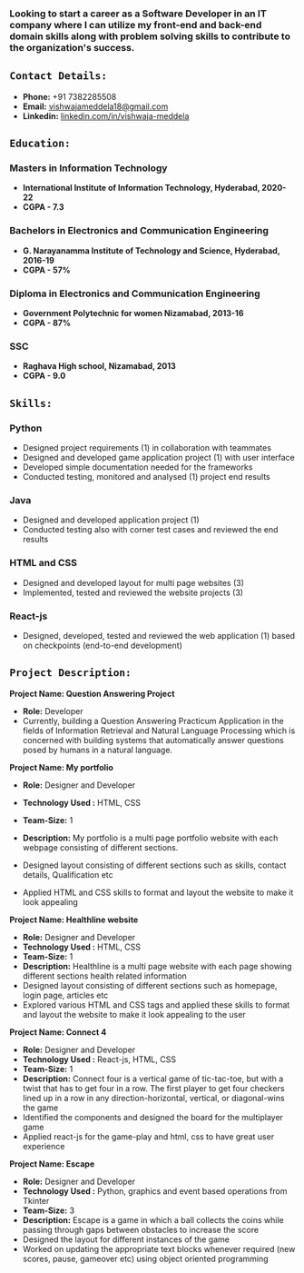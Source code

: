 

### Looking to start a career as a Software Developer in an IT company where I can utilize my front-end and back-end domain skills along with problem solving skills to contribute to the organization's success.

## `Contact Details:`
- **Phone:** +91 7382285508
- **Email:**  vishwajameddela18@gmail.com
- **Linkedin:** [linkedin.com/in/vishwaja-meddela](linkedin.com/in/vishwaja-meddela)

## `Education:`
### Masters in Information Technology
- **International Institute of Information Technology, Hyderabad, 2020-22** 
- **CGPA - 7.3**

### Bachelors in Electronics and Communication Engineering
- **G. Narayanamma Institute of Technology and Science, Hyderabad, 2016-19** 
- **CGPA - 57%**

### Diploma in  Electronics and Communication Engineering
- **Government Polytechnic for women Nizamabad,  2013-16**
- **CGPA - 87%**

### SSC
- **Raghava High school, Nizamabad,  2013**
- **CGPA - 9.0**

## `Skills: `
### Python

- Designed project requirements (1)  in collaboration with teammates
- Designed and developed game application project (1) with user interface
- Developed simple documentation needed for the frameworks
- Conducted testing, monitored  and analysed (1) project end results

### Java

- Designed and developed application project (1)
- Conducted testing also with corner test cases and reviewed the end results

### HTML and CSS

- Designed and developed layout for multi page websites (3)
- Implemented, tested and reviewed the website projects (3)

### React-js
- Designed, developed, tested and reviewed the web application (1) based on checkpoints (end-to-end development)

## `Project Description: `

**Project Name: Question Answering Project**

- **Role:** Developer 
- Currently, building a Question Answering Practicum Application in the fields of Information Retrieval and Natural Language Processing which is concerned with building systems that automatically answer questions posed by humans in a natural language.

**Project Name: My portfolio**

- **Role:** Designer and Developer
- **Technology Used :** HTML, CSS
- **Team-Size:** 1
- **Description:** My portfolio is a multi page portfolio website with each webpage consisting of different sections.

- Designed layout consisting of different sections such as skills, contact details, Qualification etc
- Applied HTML and CSS skills to format and layout  the website to make it look appealing


**Project Name: Healthline website**

- **Role:** Designer and Developer
- **Technology Used :** HTML, CSS
- **Team-Size:** 1
- **Description:** Healthline is a multi page website with each page showing different sections health related information 
- Designed layout consisting of different sections such as homepage, login page, articles etc
- Explored various HTML and CSS tags and applied these skills to format and layout  the website to make it look appealing to the user


**Project Name: Connect 4**

- **Role:** Designer and Developer
- **Technology Used :** React-js, HTML, CSS
- **Team-Size:** 1
- **Description:** Connect four is a vertical game of tic-tac-toe, but with a twist that has to get four in a row. The first player to get four checkers lined up in a row in any direction-horizontal, vertical, or diagonal-wins the game
- Identified the components and designed the board for the multiplayer game
- Applied react-js for the game-play and html, css to have great user experience


**Project Name: Escape**

- **Role:** Designer and Developer
- **Technology Used :** Python, graphics and event based operations from Tkinter
- **Team-Size:** 3
- **Description:** Escape is a game in which a ball collects the coins while passing through gaps between obstacles to increase the score
- Designed the layout for different instances of the game
- Worked on updating the appropriate text blocks whenever required (new scores, pause, gameover etc) using object oriented programming


